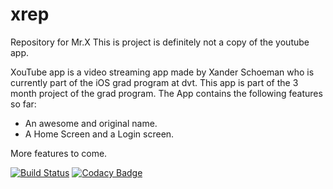 # xrep
Repository for Mr.X
This is project is definitely not a copy of the youtube app.

XouTube app is a video streaming app made by Xander Schoeman who is currently part of the iOS grad program at dvt. This app is part of the 3 month project of the grad program. The App contains the following features so far:

- An awesome and original name.
- A Home Screen and a Login screen.

More features to come.

[![Build Status](https://app.bitrise.io/app/d84b8c4a5dbdc70d/status.svg?token=w7mHtAM_Gr-UXlFHvclugA)](https://app.bitrise.io/app/d84b8c4a5dbdc70d)
[![Codacy Badge](https://api.codacy.com/project/badge/Grade/b0c746445ed1401aa42c0606ea1b4ed9)](https://www.codacy.com?utm_source=github.com&amp;utm_medium=referral&amp;utm_content=XanderSchoeman/xrep&amp;utm_campaign=Badge_Grade)
